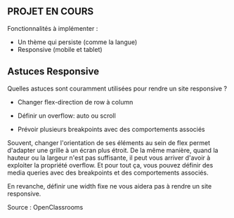 ## PROJET EN COURS

Fonctionnalités à implémenter :

- Un thème qui persiste (comme la langue)
- Responsive (mobile et tablet)


## Astuces Responsive

Quelles astuces sont couramment utilisées pour rendre un site responsive ?

- Changer  flex-direction  de  row  à  column

- Définir un  overflow: auto  ou  scroll

- Prévoir plusieurs breakpoints avec des comportements associés

Souvent, changer l'orientation de ses éléments au sein de  flex  permet d'adapter une grille à un écran plus étroit. De la même manière, quand la hauteur ou la largeur n'est pas suffisante, il peut vous arriver d'avoir à exploiter la propriété  overflow. Et pour tout ça, vous pouvez définir des media queries avec des breakpoints et des comportements associés.

En revanche, définir une  width  fixe ne vous aidera pas à rendre un site responsive.

Source : OpenClassrooms
